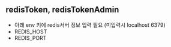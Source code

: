 ## redisToken, redisTokenAdmin
- 아래 env 키에 redis서버 정보 입력 필요 (미입력시 localhost 6379)
- REDIS_HOST
- REDIS_PORT
